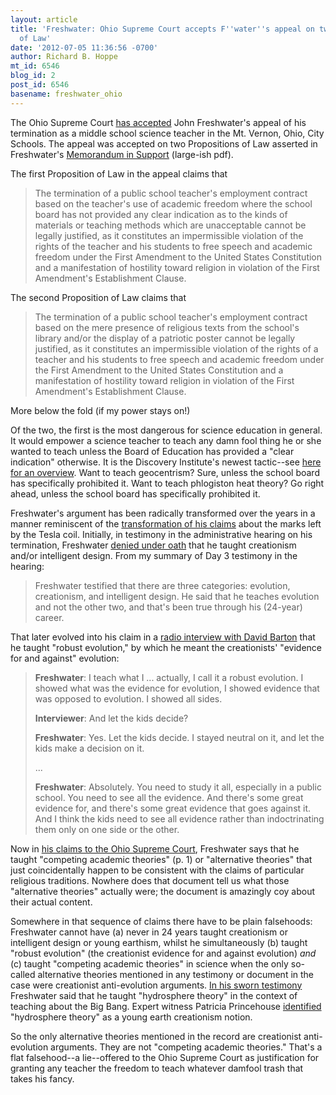 ```yaml
---
layout: article
title: 'Freshwater: Ohio Supreme Court accepts F''water''s appeal on two Propositions
  of Law'
date: '2012-07-05 11:36:56 -0700'
author: Richard B. Hoppe
mt_id: 6546
blog_id: 2
post_id: 6546
basename: freshwater_ohio
---
```

The Ohio Supreme Court [has accepted](http://www.supremecourt.ohio.gov/Clerk/ecms/resultsbycasenumber.asp?type=3&amp;year=2012&amp;number=0613&amp;myPage=searchbycasenumber.asp) John Freshwater's appeal of his termination as a middle school science teacher in the Mt. Vernon, Ohio, City Schools. The appeal was accepted on two Propositions of Law asserted in Freshwater's [Memorandum in Support](http://www.sconet.state.oh.us/pdf_viewer/pdf_viewer.asp?pdf=705681.pdf) (large-ish pdf).

The first Proposition of Law in the appeal claims that 

> The termination of a public school teacher's employment contract based on the teacher's use of academic freedom where the school board has not provided any clear indication as to the kinds of materials or teaching methods which are unacceptable cannot be legally justified, as it constitutes an impermissible violation of the rights of the teacher and his students to free speech and academic freedom under the First Amendment to the United States Constitution and a manifestation of hostility toward religion in violation of the First Amendment's Establishment Clause.

The second Proposition of Law claims that 

> The termination of a public school teacher's employment contract based on the mere presence of religious texts from the school's library and/or the display of a patriotic poster cannot be legally justified, as it constitutes an impermissible violation of the rights of a teacher and his students to free speech and academic freedom under the First Amendment to the United States Constitution and a manifestation of hostility toward religion in violation of the First Amendment's Establishment Clause.


More below the fold (if my power stays on!)

Of the two, the first is the most dangerous for science education in general. It would empower a science teacher to teach any damn fool thing he or she wanted to teach unless the Board of Education has provided a "clear indication" otherwise. It is the Discovery Institute's newest tactic--see [here for an overview](http://en.wikipedia.org/wiki/Academic_Freedom_bills). Want to teach geocentrism? Sure, unless the school board has specifically prohibited it. Want to teach phlogiston heat theory? Go right ahead, unless the school board has specifically prohibited it. 

Freshwater's argument has been radically transformed over the years in a manner reminiscent of the [transformation of his claims](http://pandasthumb.org/archives/2009/11/freshwater-a-bo.html) about the marks left by the Tesla coil. Initially, in testimony in the administrative hearing on his termination, Freshwater [denied under oath](http://pandasthumb.org/archives/2008/10/freshwater-hear-1.html) that he taught creationism and/or intelligent design. From my summary of Day 3 testimony in the hearing:

> Freshwater testified that there are three categories: evolution, creationism, and intelligent design. He said that he teaches evolution and not the other two, and that's been true through his (24-year) career. 

That later evolved into his claim in a [radio interview with David Barton](http://www.pandasthumb.org/archives/2011/12/freshwater-he-t.html) that he taught "robust evolution," by which he meant the creationists' "evidence for and against" evolution:

> **Freshwater**: I teach what I ... actually, I call it a robust evolution. I showed what was the evidence for evolution, I showed evidence that was opposed to evolution. I showed all sides.
> 
> **Interviewer**: And let the kids decide?
> 
> **Freshwater**: Yes. Let the kids decide. I stayed neutral on it, and let the kids make a decision on it.
> 
> ...
> 
> **Freshwater**: Absolutely. You need to study it all, especially in a public school. You need to see all the evidence. And there's some great evidence for, and there's some great evidence that goes against it. And I think the kids need to see all evidence rather than indoctrinating them only on one side or the other.

Now in [his claims to the Ohio Supreme Court](http://www.sconet.state.oh.us/tempx/705681.pdf), Freshwater says that he taught "competing academic theories" (p. 1) or "alternative theories" that just coincidentally happen to be consistent with the claims of particular religious traditions. Nowhere does that document tell us what those "alternative theories" actually were; the document is amazingly coy about their actual content.

Somewhere in that sequence of claims there have to be plain falsehoods: Freshwater cannot have (a) never in 24 years taught creationism or intelligent design or young earthism, whilst he simultaneously (b) taught "robust evolution" (the creationist evidence for and against evolution) _and_ (c) taught "competing academic theories" in science when the only so-called alternative theories mentioned in any testimony or document in the case were creationist anti-evolution arguments. [In his sworn testimony](http://pandasthumb.org/archives/2008/10/freshwater-hear-1.html) Freshwater said that he taught "hydrosphere theory" in the context of teaching about the Big Bang. Expert witness Patricia Princehouse [identified](http://pandasthumb.org/archives/2009/01/freshwater-day-5.html) "hydrosphere theory" as a young earth creationism notion.

So the only alternative theories mentioned in the record are creationist anti-evolution arguments. They are not "competing academic theories." That's a flat falsehood--a lie--offered to the Ohio Supreme Court as justification for granting any teacher the freedom to teach whatever damfool trash that takes his fancy.

